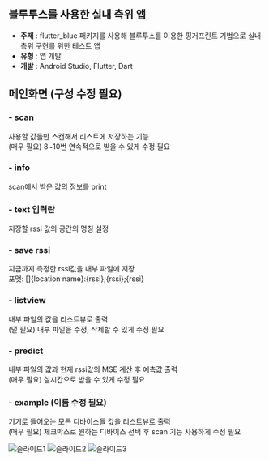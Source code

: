 ## 블루투스를 사용한 실내 측위 앱
- **주제**  : flutter_blue 패키지를 사용해 블루투스를 이용한 핑거프린트 기법으로 실내 측위 구현를 위한 테스트 앱
- **유형**  : 앱 개발
- **개발**  : Android Studio, Flutter, Dart

## 메인화면 (구성 수정 필요)
### - scan
사용할 값들만 스캔해서 리스트에 저장하는 기능<br>
(매우 필요) 8~10번 연속적으로 받을 수 있게 수정 필요
### - info
scan에서 받은 값의 정보를 print
### - text 입력란
저장할 rssi 값의 공간의 명칭 설정 
### - save rssi
지금까지 측정한 rssi값을 내부 파일에 저장<br>
포맷: []{location name}:{rssi};{rssi};{rssi}
### - listview
내부 파일의 값을 리스트뷰로 출력<br>
(덜 필요) 내부 파일을 수정, 삭제할 수 있게 수정 필요
### - predict
내부 파일의 값과 현재 rssi값의 MSE 계산 후 예측값 출력<br>
(매우 필요) 실시간으로 받을 수 있게 수정 필요
### - example (이름 수정 필요)
기기로 들어오는 모든 디바이스들 값을 리스트뷰로 출력<br>
(매우 필요) 체크박스로 원하는 디바이스 선택 후 scan 기능 사용하게 수정 필요 

![슬라이드1](https://user-images.githubusercontent.com/81956540/230839970-d603abf2-e5dd-46e6-abd0-a9bc8c72ef1f.PNG)
![슬라이드2](https://user-images.githubusercontent.com/81956540/230839992-2843415b-c939-494d-9c6a-7304d0ab6551.PNG)
![슬라이드3](https://user-images.githubusercontent.com/81956540/230840004-dec5c541-f0af-400c-a2b4-2a179197b6d8.PNG)
